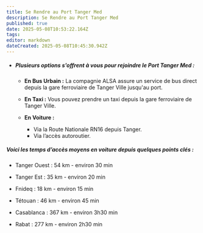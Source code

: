 ```yaml
---
title: Se Rendre au Port Tanger Med
description: Se Rendre au Port Tanger Med
published: true
date: 2025-05-08T10:53:22.164Z
tags: 
editor: markdown
dateCreated: 2025-05-08T10:45:30.942Z
---
```


* ##### Plusieurs options s'offrent à vous pour rejoindre le Port Tanger Med :

    *  **En Bus Urbain :** La compagnie ALSA assure un service de bus direct depuis la gare ferroviaire de Tanger Ville jusqu'au port.

    *  **En Taxi :** Vous pouvez prendre un taxi depuis la gare ferroviaire de Tanger Ville.

    *  **En Voiture :**

 		- Via la Route Nationale RN16 depuis Tanger.
   		 - Via l’accès autoroutier.
  


##### Voici les temps d’accès moyens en voiture depuis quelques points clés :

*  Tanger Ouest : 54 km - environ 30 min

*  Tanger Est : 35 km - environ 20 min

*  Fnideq : 18 km - environ 15 min

*  Tétouan : 46 km - environ 45 min

*  Casablanca : 367 km - environ 3h30 min

*  Rabat : 277 km - environ 2h30 min